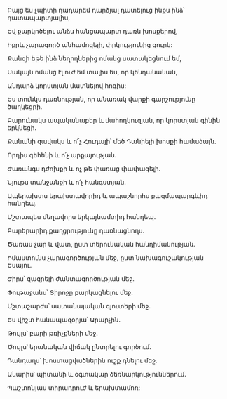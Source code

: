 Բայց ես չպիտի դադարեմ դարձյալ դատելուց ինքս ինձ՝ դատապարտյալիս,

Եվ քարկոծելու անձս հանցապարտ դառն խոսքերով,

Իբրև չարագործ անհամոզելի, փրկությունից զուրկ:

Քանզի եթե ինձ նեղողներից ոմանց սատակեցնում եմ,

Սակայն ոմանց էլ ուժ եմ տալիս ես, որ կենդանանան,

Անդարձ կորստյան մատնելով հոգիս:

Ես տունկս դառնության, որ անառակ վարքի գարշությունը ծաղկեցրի.

Բարունակս ապականաբեր և մահողկուզյան, որ կորստյան գինին երկնեցի.

Քանանի զավակս և ո՜չ Հուդայի՝ մեծ Դանիելի խոսքի համաձայն.

Որդիս գեհենի և ո՛չ արքայության.

Ժառանգս դժոխքի և ոչ թե փառաց փափագելի.

Նյութս տանջանքի և ո՛չ հանգստյան.

Ապերախտս երախտավորիդ և ապաշնորհս բազմապարգևիդ հանդեպ.

Մշտապես մեղավորս երկայնամտիդ հանդեպ.

Բարերարիդ քաղցրությունը դառնացնողս.

Ծառաս չար և վատ, ըստ տերունական հանդիմանության.

Իմաստունս չարագործության մեջ, ըստ նախագուշակության Եսայու.

Ժիրս՝ զազրելի ժանտագործության մեջ.

Փութաջանս՝ Տիրոջը բարկացնելու մեջ.

Մշտաշարժս՝ սատանայական գյուտերի մեջ.

Ես վիշտ հանապազօրյա՝ Արարչին.

Թույլս՝ բարի թռիչքների մեջ.

Ծույլս՝ երանական վիճակ ընտրելու գործում.

Դանդաղս՝ խոստացվածներին ուշք դնելու մեջ.

Անարիս՝ պիտանի և օգտակար ձեռնարկություններում.

Պաշտոնյաս տիրադրուժ և երախտամոռ: